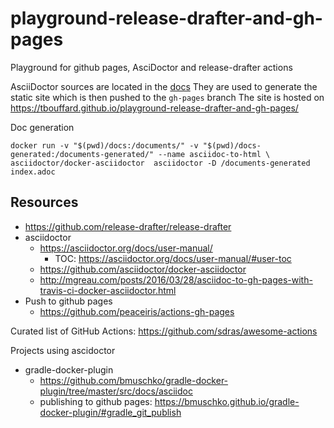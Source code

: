 # playground-release-drafter-and-gh-pages
Playground for github pages, AsciDoctor and release-drafter actions

AsciiDoctor sources are located in the [docs](docs)
They are used to generate the static site which is then pushed to the `gh-pages` branch
The site is hosted on https://tbouffard.github.io/playground-release-drafter-and-gh-pages/ 


Doc generation
```
docker run -v "$(pwd)/docs:/documents/" -v "$(pwd)/docs-generated:/documents-generated/" --name asciidoc-to-html \
asciidoctor/docker-asciidoctor  asciidoctor -D /documents-generated index.adoc
```


## Resources

- https://github.com/release-drafter/release-drafter
- asciidoctor
  - https://asciidoctor.org/docs/user-manual/
    - TOC: https://asciidoctor.org/docs/user-manual/#user-toc
  - https://github.com/asciidoctor/docker-asciidoctor
  - http://mgreau.com/posts/2016/03/28/asciidoc-to-gh-pages-with-travis-ci-docker-asciidoctor.html
- Push to github pages
  - https://github.com/peaceiris/actions-gh-pages
  
Curated list of GitHub Actions: https://github.com/sdras/awesome-actions

Projects using ascidoctor
  - gradle-docker-plugin
    - https://github.com/bmuschko/gradle-docker-plugin/tree/master/src/docs/asciidoc
    - publishing to github pages: https://bmuschko.github.io/gradle-docker-plugin/#gradle_git_publish
  
